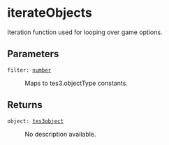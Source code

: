 # iterateObjects

Iteration function used for looping over game options.

## Parameters

<dl class="describe">
<dt><code class="descname">filter: <a href="https://mwse.readthedocs.io/en/latest/lua/type/number.html">number</a></code></dt>
<dd>

Maps to tes3.objectType constants.

</dd>
</dl>

## Returns

<dl class="describe">
<dt><code class="descname">object: <a href="https://mwse.readthedocs.io/en/latest/lua/type/tes3object.html">tes3object</a></code></dt>
<dd>

No description available.

</dd>
</dl>
